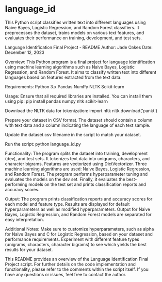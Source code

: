 # language_id
This Python script classifies written text into different languages using Naive Bayes, Logistic Regression, and Random Forest classifiers. It preprocesses the dataset, trains models on various text features, and evaluates their performance on training, development, and test sets.

Language Identification Final Project - README
Author: Jade Oakes
Date: December 12, 2023

Overview:
This Python program is a final project for language identification using machine learning algorithms such as Naive Bayes, Logistic Regression, and Random Forest. It aims to classify written text into different languages based on features extracted from the text data.

Requirements:
Python 3.x
Pandas
NumPy
NLTK
Scikit-learn

Usage:
Ensure that all required libraries are installed. You can install them using pip:
pip install pandas numpy nltk scikit-learn

Download the NLTK data for tokenization:
import nltk
nltk.download('punkt')

Prepare your dataset in CSV format. The dataset should contain a column with text data and a column indicating the language of each text sample.

Update the dataset.csv filename in the script to match your dataset.

Run the script:
python language_id.py

Functionality:
The program splits the dataset into training, development (dev), and test sets.
It tokenizes text data into unigrams, characters, and character bigrams.
Features are vectorized using DictVectorizer.
Three machine learning algorithms are used: Naive Bayes, Logistic Regression, and Random Forest.
The program performs hyperparameter tuning and evaluates the models on the dev set.
Finally, it evaluates the best-performing models on the test set and prints classification reports and accuracy scores.

Output:
The program prints classification reports and accuracy scores for each model and feature type.
Results are displayed for default hyperparameters as well as modified hyperparameters.
Output for Naive Bayes, Logistic Regression, and Random Forest models are separated for easy interpretation.

Additional Notes:
Make sure to customize hyperparameters, such as alpha for Naive Bayes and C for Logistic Regression, based on your dataset and performance requirements.
Experiment with different feature types (unigrams, characters, character bigrams) to see which yields the best results for your dataset.


This README provides an overview of the Language Identification Final Project script. For further details on the code implementation and functionality, please refer to the comments within the script itself. If you have any questions or issues, feel free to contact the author.
